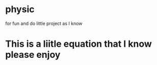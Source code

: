 # physic
for fun and do little project as I know
# This is a liitle equation that I know please enjoy